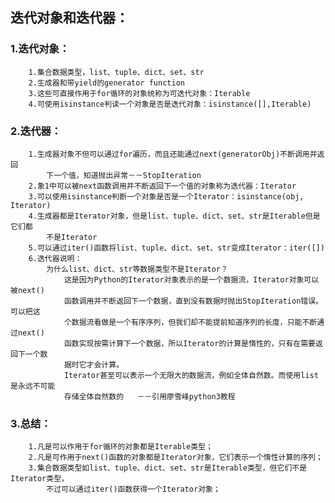 ## 迭代对象和迭代器：
### 1.迭代对象：
        1.集合数据类型，list、tuple、dict、set、str
        2.生成器和带yield的generator function
        3.这些可直接作用于for循环的对象统称为可迭代对象：Iterable
        4.可使用isinstance判读一个对象是否是迭代对象：isinstance([],Iterable)
### 2.迭代器：
        1.生成器对象不但可以通过for遍历，而且还能通过next(generatorObj)不断调用并返回
            下一个值，知道抛出异常－－StopIteration
        2.象1中可以被next函数调用并不断返回下一个值的对象称为迭代器：Iterator
        3.可以使用isinstance判断一个对象是否是一个Iterator：isinstance(obj, Iterator)
        4.生成器都是Iterator对象，但是list、tuple、dict、set、str是Iterable但是它们都
            不是Iterator
        5.可以通过iter()函数将list、tuple、dict、set、str变成Iterator：iter([])
        6.迭代器说明：
            为什么list、dict、str等数据类型不是Iterator？
                这是因为Python的Iterator对象表示的是一个数据流，Iterator对象可以被next()
                函数调用并不断返回下一个数据，直到没有数据时抛出StopIteration错误。可以把这
                个数据流看做是一个有序序列，但我们却不能提前知道序列的长度，只能不断通过next()
                函数实现按需计算下一个数据，所以Iterator的计算是惰性的，只有在需要返回下一个数
                据时它才会计算。
                Iterator甚至可以表示一个无限大的数据流，例如全体自然数。而使用list是永远不可能
                存储全体自然数的   －－引用廖雪峰python3教程
### 3.总结：
        1.凡是可以作用于for循环的对象都是Iterable类型；
        2.凡是可作用于next()函数的对象都是Iterator对象，它们表示一个惰性计算的序列；
        3.集合数据类型如list、tuple、dict、set、str是Iterable类型，但它们不是Iterator类型，
            不过可以通过iter()函数获得一个Iterator对象；

